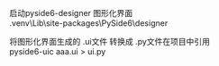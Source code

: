 




启动pyside6-designer 图形化界面  
   .venv\Lib\site-packages\PySide6\designer  



将图形化界面生成的 .ui文件 转换成 .py文件在项目中引用   
    pyside6-uic aaa.ui > ui.py   